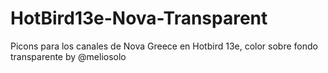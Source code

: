 # HotBird13e-Nova-Transparent
Picons para los canales de Nova Greece en Hotbird 13e, color sobre fondo transparente by @meliosolo

